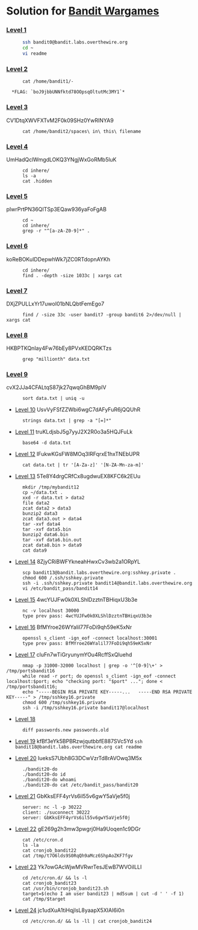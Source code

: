 # Solution for [Bandit Wargames](http://overthewire.org/wargames/bandit/)



### [Level 1](http://overthewire.org/wargames/bandit/bandit1.html)
```sh
      ssh bandit0@bandit.labs.overthewire.org
      cd ~
      vi readme
```           

### [Level 2](http://overthewire.org/wargames/bandit/bandit2.html)                    
```
      cat /home/bandit1/-
```
      *FLAG: `boJ9jbbUNNfktd78OOpsqOltutMc3MY1`*  

### [Level 3](http://overthewire.org/wargames/bandit/bandit3.html)
CV1DtqXWVFXTvM2F0k09SHz0YwRINYA9                    
```
      cat /home/bandit2/spaces\ in\ this\ filename
``` 

### [Level 4](http://overthewire.org/wargames/bandit/bandit4.html)
UmHadQclWmgdLOKQ3YNgjWxGoRMb5luK                    
```   cd ~
      cd inhere/
      ls -a
      cat .hidden
``` 

### [Level 5](http://overthewire.org/wargames/bandit/bandit5.html)
pIwrPrtPN36QITSp3EQaw936yaFoFgAB
```
      cd ~
      cd inhere/
      grep -r "^[a-zA-Z0-9]*" .
```

### [Level 6](http://overthewire.org/wargames/bandit/bandit6.html)
koReBOKuIDDepwhWk7jZC0RTdopnAYKh
```
      cd inhere/
      find . -depth -size 1033c | xargs cat
``` 

### [Level 7](http://overthewire.org/wargames/bandit/bandit7.html)
DXjZPULLxYr17uwoI01bNLQbtFemEgo7
```
      find / -size 33c -user bandit7 -group bandit6 2>/dev/null | xargs cat
```

### [Level 8](http://overthewire.org/wargames/bandit/bandit8.html)
HKBPTKQnIay4Fw76bEy8PVxKEDQRKTzs
```
      grep "millionth" data.txt
```

### [Level 9](http://overthewire.org/wargames/bandit/bandit9.html)
cvX2JJa4CFALtqS87jk27qwqGhBM9plV                    
```
      sort data.txt | uniq -u
```

* [Level 10](http://overthewire.org/wargames/bandit/bandit10.html)
UsvVyFSfZZWbi6wgC7dAFyFuR6jQQUhR                    
```
      strings data.txt | grep -a "[=]*"
```

* [Level 11](http://overthewire.org/wargames/bandit/bandit11.html)
truKLdjsbJ5g7yyJ2X2R0o3a5HQJFuLk                    
```
      base64 -d data.txt
```   

* [Level 12](http://overthewire.org/wargames/bandit/bandit12.html)
IFukwKGsFW8MOq3IRFqrxE1hxTNEbUPR                    
```
      cat data.txt | tr '[A-Za-z]' '[N-ZA-Mn-za-m]'
```

* [Level 13](http://overthewire.org/wargames/bandit/bandit13.html)
5Te8Y4drgCRfCx8ugdwuEX8KFC6k2EUu                    
```
      mkdir /tmp/mybandit12
      cp ~/data.txt .
      xxd -r data.txt > data2
      file data2
      zcat data2 > data3
      bunzip2 data3
      zcat data3.out > data4
      tar -xvf data4
      tar -xvf data5.bin
      bunzip2 data6.bin
      tar -xvf data6.bin.out
      zcat data8.bin > data9
      cat data9
```

* [Level 14](http://overthewire.org/wargames/bandit/bandit14.html)
8ZjyCRiBWFYkneahHwxCv3wb2a1ORpYL                    
```
      scp bandit13@bandit.labs.overthewire.org:sshkey.private .
      chmod 600 /.ssh/sshkey.private
      ssh -i .ssh/sshkey.private bandit14@bandit.labs.overthewire.org
      vi /etc/bandit_pass/bandit14
```

* [Level 15](http://overthewire.org/wargames/bandit/bandit15.html)
4wcYUJFw0k0XLShlDzztnTBHiqxU3b3e                    
```
      nc -v localhost 30000
      type prev pass: 4wcYUJFw0k0XLShlDzztnTBHiqxU3b3e
```

* [Level 16](http://overthewire.org/wargames/bandit/bandit16.html)
BfMYroe26WYalil77FoDi9qh59eK5xNr                   
```
      openssl s_client -ign_eof -connect localhost:30001
      type prev pass: BfMYroe26WYalil77FoDi9qh59eK5xNr
```

* [Level 17](http://overthewire.org/wargames/bandit/bandit17.html)
cluFn7wTiGryunymYOu4RcffSxQluehd                    
```
      nmap -p 31000-32000 localhost | grep -o '^[0-9]\+' > /tmp/portsbandit16
      while read -r port; do openssl s_client -ign_eof -connect localhost:$port; echo "checking port: "$port" ..."; done < /tmp/portsbandit16;
      echo "-----BEGIN RSA PRIVATE KEY-----...   -----END RSA PRIVATE KEY-----" > /tmp/sshkey16.private
      chmod 600 /tmp/sshkey16.private
      ssh -i /tmp/sshkey16.private bandit17@localhost
```

* [Level 18](http://overthewire.org/wargames/bandit/bandit18.html)
```
      diff passwords.new passwords.old
```

* [Level 19](http://overthewire.org/wargames/bandit/bandit19.html)
kfBf3eYk5BPBRzwjqutbbfE887SVc5Yd                    ```ssh bandit18@bandit.labs.overthewire.org cat readme```

* [Level 20](http://overthewire.org/wargames/bandit/bandit20.html)
IueksS7Ubh8G3DCwVzrTd8rAVOwq3M5x                    
```
      ./bandit20-do
      ./bandit20-do id
      ./bandit20-do whoami
      ./bandit20-do cat /etc/bandit_pass/bandit20
```

* [Level 21](http://overthewire.org/wargames/bandit/bandit21.html)
GbKksEFF4yrVs6il55v6gwY5aVje5f0j                    
```
      server: nc -l -p 30222
      client: ./suconnect 30222
      server: GbKksEFF4yrVs6il55v6gwY5aVje5f0j
```

* [Level 22](http://overthewire.org/wargames/bandit/bandit22.html)
gE269g2h3mw3pwgrj0Ha9Uoqen1c9DGr                    
```   
      cat /etc/cron.d
      ls -la
      cat cronjob_bandit22
      cat /tmp/t7O6lds9S0RqQh9aMcz6ShpAoZKF7fgv
```

* [Level 23](http://overthewire.org/wargames/bandit/bandit23.html)
Yk7owGAcWjwMVRwrTesJEwB7WVOiILLI                    
```   
      cd /etc/cron.d/ && ls -l
      cat cronjob_bandit23 
      cat /usr/bin/cronjob_bandit23.sh
      target=$(echo I am user bandit23 | md5sum | cut -d ' ' -f 1)
      cat /tmp/$target
```

* [Level 24](http://overthewire.org/wargames/bandit/bandit24.html)
jc1udXuA1tiHqjIsL8yaapX5XIAI6i0n                    
```   
      cd /etc/cron.d/ && ls -ll | cat cronjob_bandit24
``` 
      




